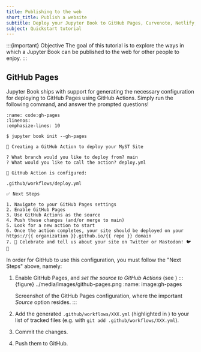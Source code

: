 ```yaml
---
title: Publishing to the web
short_title: Publish a website
subtitle: Deploy your Jupyter Book to GitHub Pages, Curvenote, Netlify, and many other services.
subject: Quickstart tutorial
---
```


:::{important} Objective
The goal of this tutorial is to explore the ways in which a Jupyter Book can be published to the web for other people to enjoy.
:::

## GitHub Pages

Jupyter Book ships with support for generating the necessary configuration for deploying to GitHub Pages using GitHub Actions. Simply run the following command, and answer the prompted questions!

```{code} shell
:name: code:gh-pages
:linenos:
:emphasize-lines: 10

$ jupyter book init --gh-pages

📝 Creating a GitHub Action to deploy your MyST Site

? What branch would you like to deploy from? main
? What would you like to call the action? deploy.yml

🎉 GitHub Action is configured:

.github/workflows/deploy.yml

✅ Next Steps

1. Navigate to your GitHub Pages settings
2. Enable GitHub Pages
3. Use GitHub Actions as the source
4. Push these changes (and/or merge to main)
5. Look for a new action to start
6. Once the action completes, your site should be deployed on your https://{{ organization }}.github.io/{{ repo }} domain
7. 🎉 Celebrate and tell us about your site on Twitter or Mastodon! 🐦 🐘
```

In order for GitHub to use this configuration, you must follow the "Next Steps" above, namely:

1. Enable GitHub Pages, and _set the source to GitHub Actions_ (see [](#image:gh-pages))
   :::{figure} ../media/images/github-pages.png
   :name: image:gh-pages

   Screenshot of the GitHub Pages configuration, where the important _Source_ option resides.
   :::

2. Add the generated `.github/workflows/XXX.yml` (highlighted in [](#code:gh-pages)) to your list of tracked files (e.g. with `git add .github/workflows/XXX.yml`).
3. Commit the changes.
4. Push them to GitHub.
